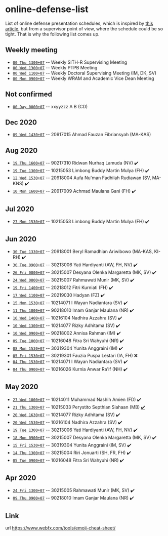 # online-defense-list
List of online defense presentation schedules, which is inspired by [this article](https://now.tufts.edu/articles/defense-online-defenses), but from a supervisor point of view, where the schedule could be so tight. That is why the following list comes up.


## Weekly meeting
* [``00 Thu 1300+07``]() -- Weekly SITH-R Supervising Meeting
* [``00 Wed 1300+07``]() -- Weekly PTPB Meeting
* [``00 Wed 1100+07``]() -- Weekly Doctoral Supervising Meeting (IM, DK, SV)
* [``00 Mon 0900+07``]() -- Weekly WRAM and Academic Vice Dean Meeting

## Not confirmed
* [``00 Day 0000+07``]() -- xxyyzzz A B (CD)

## Dec 2020
* [``09 Wed 1430+07``]() -- 20917015 Ahmad Fauzan Fibriansyah (MA-KAS)

## Aug 2020
* [``19 Thu 1600+07``]() -- 90217310 Ridwan Nurhaq Lamuda (NV) :heavy_check_mark:
* [``19 Tue 1300+07``]() -- 10215053 Limbong Buddy Martin Mulya (FH) :heavy_check_mark:
* [``12 Wed 1530+07``]() -- 20918004 Aufa Nu'man Fadhilah Rudiawan (SV, MA-KNS) :heavy_check_mark:
* [``10 Mon 1600+07``]() -- 20917009 Achmad Maulana Gani (FH) :heavy_check_mark:

## Jul 2020
* [``27 Mon 1530+07``]() -- 10215053 Limbong Buddy Martin Mulya (FH) :heavy_check_mark:

## Jun 2020
* [``30 Tue 1330+07``]() -- 20918001 Beryl Ramadhian Ariwibowo (MA-KAS, KI-RH) :heavy_check_mark:
* [``30 Tue 0900+07``]() -- 30213006 Yati Hardiyanti (AW, FH, NV) :heavy_check_mark:
* [``26 Fri 0800+07``]() -- 30215007 Desyana Olenka Margaretta (MK, SV) :heavy_check_mark:
* [``24 Wed 0800+07``]() -- 30215007 Rahmawati Munir (MK, SV) :heavy_check_mark:
* [``19 Fri 1400+07``]() -- 20218012 Fitri Kurniati (FH) :heavy_check_mark:
* [``17 Wed 1100+07``]() -- 20219030 Hadyan (FZ) :heavy_check_mark:
* [``15 Mon 1530+07``]() -- 10214071 I Wayan Nadiantara (SV) :heavy_check_mark:
* [``11 Thu 1000+07``]() -- 90218010 Imam Ganjar Maulana (NR) :heavy_check_mark:
* [``10 Wed 1400+07``]() -- 10216104 Nadhira Azzahra (SV) :heavy_check_mark:
* [``10 Wed 1300+07``]() -- 10214077 Rizky Adhitama (SV) :heavy_check_mark:
* [``10 Wed 0900+07``]() -- 90218002 Annisa Rahman (IM) :heavy_check_mark:
* [``09 Tue 1000+07``]() -- 10216048 Fitra Sri Wahyuhi (NR) :heavy_check_mark:
* [``08 Mon 1530+07``]() -- 30319304 Yunita Anggraini (IM) :heavy_check_mark:
* [``05 Fri 1530+07``]() -- 30219301 Fauzia Puspa Lestari (IA, FH) :x:
* [``04 Thu 1530+07``]() -- 10214071 I Wayan Nadiantara (SV) :heavy_check_mark:
* [``04 Thu 0900+07``]() -- 10216026 Kurnia Anwar Ra'if (NH) :heavy_check_mark:

## May 2020
* [``27 Wed 1000+07``]() -- 10214011 Muhammad Nashih Amien (FD) :heavy_check_mark:
* [``21 Thu 1300+07``]() -- 10215033 Perystito Septhian Siahaan (MB) [:heavy_check_mark:](log/10215033.md)
* [``20 Wed 1630+07``]() -- 10214077 Rizky Adhitama (SV) :heavy_check_mark:
* [``20 Wed 1530+07``]() -- 10216104 Nadhira Azzahra (SV) :heavy_check_mark:
* [``19 Tue 1300+07``]() -- 30213006 Yati Hardiyanti (AW, FH, NV) :heavy_check_mark:
* [``18 Mon 0900+07``]() -- 30215007 Desyana Olenka Margaretta (MK, SV) :heavy_check_mark:
* [``15 Fri 1530+07``]() -- 30319304 Yunita Anggraini (IM, SV) :heavy_check_mark:
* [``14 Thu 1300+07``]() -- 30215004 Riri Jonuarti (SH, FR, FH) :heavy_check_mark:
* [``05 Tue 0900+07``]() -- 10216048 Fitra Sri Wahyuhi (NR) :heavy_check_mark:

## Apr 2020
* [``24 Fri 1300+07``]() -- 30215005 Rahmawati Munir (MK, SV) :heavy_check_mark:
* [``09 Thu 0900+07``]() -- 90218010 Imam Ganjar Maulana (NR) :heavy_check_mark:

## Link
url https://www.webfx.com/tools/emoji-cheat-sheet/
